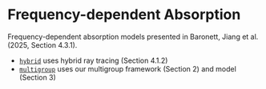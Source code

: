 # Frequency-dependent Absorption

Frequency-dependent absorption models presented in Baronett, Jiang et al. (2025, Section 4.3.1).
- [`hybrid`](/hybrid) uses hybrid ray tracing (Section 4.1.2)
- [`multigroup`](/multigroup) uses our multigroup framework (Section 2) and model (Section 3)
